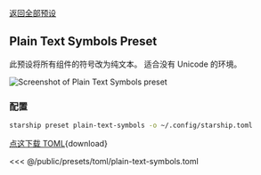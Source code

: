[返回全部预设](./#plain-text-symbols)

## Plain Text Symbols Preset

此预设将所有组件的符号改为纯文本。 适合没有 Unicode 的环境。

![Screenshot of Plain Text Symbols preset](/presets/img/plain-text-symbols.png)

### 配置

```sh
starship preset plain-text-symbols -o ~/.config/starship.toml
```

[点这下载 TOML](/presets/toml/plain-text-symbols.toml){download}

<<< @/public/presets/toml/plain-text-symbols.toml

